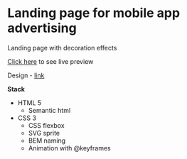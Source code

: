 # Landing page for mobile app advertising
Landing page with decoration effects

[Click here](https://no-tab-azure.vercel.app/) to see live preview

Design - [link](https://www.figma.com/design/WiWwZDxkq0kbGrHX9daIM5/WEB-PRO-NoTab?node-id=1-1094&t=BOW34LzUxZ657Dgl-1)

**Stack**
- HTML 5
    - Semantic html
- CSS 3 
    - CSS flexbox 
    - SVG sprite
    - BEM naming
    - Animation with @keyframes
